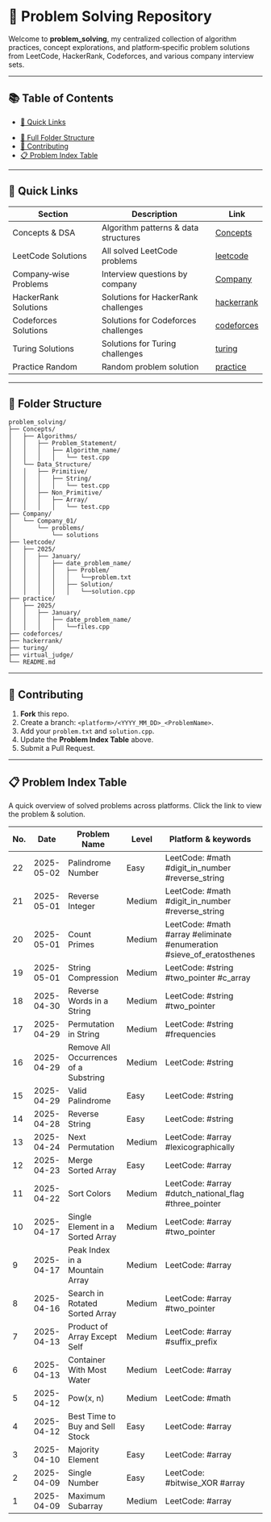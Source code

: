 # 🧩 Problem Solving Repository

Welcome to **problem_solving**, my centralized collection of algorithm practices, concept explorations, and platform‑specific problem solutions from LeetCode, HackerRank, Codeforces, and various company interview sets.

---

## 📚 Table of Contents

- [📖 Quick Links](#-quick-links)
<!-- - [🧐 Overview](#-overview) -->
- [📂 Full Folder Structure](#-folder-structure)
- [🙌 Contributing](#-contributing)
- [📋 Problem Index Table](#-problem-index-table)

---

## 📖 Quick Links

| Section                     | Description                                    | Link                                     |
|-----------------------------|------------------------------------------------|------------------------------------------|
| Concepts & DSA       | Algorithm patterns & data structures           | [Concepts](/Concepts/)                   |
| LeetCode Solutions          | All solved LeetCode problems                   | [leetcode](/leetcode)                   |
| Company‑wise Problems       | Interview questions by company                 | [Company](/Company)                     |
| HackerRank Solutions        | Solutions for HackerRank challenges            | [hackerrank](/hackerrank)               |
| Codeforces Solutions        | Solutions for Codeforces challenges            | [codeforces](/codeforces/)               |
| Turing Solutions        | Solutions for Turing challenges            | [turing](/turing)               |
| Practice Random        | Random problem solution            | [practice](/practice)               |

<!-- ---

## 🧐 Overview

This repository is organized to help me:

- **Practice core algorithms & data structures**
- **Build up problem‑solving patterns** (brute‑force, sorting/counting, Moore’s Voting, two‑pointer, etc.)
- **Track solutions** by platform (LeetCode, HackerRank, Codeforces) and by company
- **Document thought‑processes** via folder naming and instruction files

All solutions are written in C++ (`.cpp`) unless otherwise noted. You can navigate directly to any problem folder and compile/run the code there. -->

---

## 📂 Folder Structure

```text
problem_solving/
├── Concepts/
│   ├── Algorithms/
│   │   ├── Problem_Statement/
│   │   │   ├── Algorithm_name/
│   │   │   │   └── test.cpp
│   └── Data_Structure/
│   │   ├── Primitive/
│   │   │   ├── String/
│   │   │   │   └── test.cpp
│   │   ├── Non_Primitive/
│   │   │   ├── Array/
│   │   │   │   └── test.cpp
├── Company/
│   └── Company_01/
│       └── problems/
│           └── solutions
├── leetcode/
│   ├── 2025/
│   │   ├── January/
│   │   │   ├── date_problem_name/
│   │   │   │   ├── Problem/
│   │   │   │   │   └──problem.txt
│   │   │   │   ├── Solution/
│   │   │   │   │   └──solution.cpp
├── practice/
│   ├── 2025/
│   │   ├── January/
│   │   │   ├── date_problem_name/
│   │   │   │   └──files.cpp
├── codeforces/
├── hackerrank/
├── turing/
├── virtual_judge/
└── README.md
```

---

## 🙌 Contributing

1. **Fork** this repo.<br>
2. Create a branch: `<platform>/<YYYY_MM_DD>_<ProblemName>`.<br>
3. Add your `problem.txt` and `solution.cpp`.<br>
4. Update the **Problem Index Table** above.<br>
5. Submit a Pull Request.

---

## 📋 Problem Index Table

A quick overview of solved problems across platforms. Click the link to view the problem & solution. 

| No. |    Date    | Problem Name         | Level  |  Platform & keywords  |                              Problem                        |                               Solution                               |
|-----|------------|----------------------|--------|------------|-------------------------------------------------------------|----------------------------------------------------------------------|
| 22   | 2025-05-02 | Palindrome Number | Easy | LeetCode: #math #digit_in_number #reverse_string  | [View](https://leetcode.com/problems/palindrome-number)     | [View](/leetcode/2025/May/02_%20Palindrome%20Number/solution/solution.cpp)  |
| 21   | 2025-05-01 | Reverse Integer | Medium | LeetCode: #math #digit_in_number #reverse_string  | [View](https://leetcode.com/problems/reverse-integer)     | [View](/leetcode/2025/May/01_%20Reverse%20Integer/solution/solution.cpp)  |
| 20   | 2025-05-01 | Count Primes | Medium | LeetCode: #math #array #eliminate #enumeration #sieve_of_eratosthenes  | [View](https://leetcode.com/problems/count-primes)     | [View](/leetcode/2025/May/01_%20Count%20Primes/solution/solution.cpp)  |
| 19   | 2025-05-01 | String Compression | Medium | LeetCode: #string #two_pointer #c_array | [View](https://leetcode.com/problems/string-compression)     | [View](/leetcode/2025/May/01_%20String%20Compression/solution/solution.cpp)  |
| 18   | 2025-04-30 | Reverse Words in a String | Medium | LeetCode: #string #two_pointer | [View](https://leetcode.com/problems/reverse-words-in-a-string)     | [View](/leetcode/2025/April/30_%20Reverse%20Words%20in%20a%20String//solution/solution.cpp)  |
| 17   | 2025-04-29 | Permutation in String | Medium | LeetCode: #string #frequencies | [View](https://leetcode.com/problems/permutation-in-string)     | [View](/leetcode/2025/April/29_%20Permutation%20in%20String/solution/solutioon__n^2__.cpp)  |
| 16   | 2025-04-29 | Remove All Occurrences of a Substring | Medium | LeetCode: #string | [View](https://leetcode.com/problems/remove-all-occurrences-of-a-substring)     | [View](/leetcode/2025/April/29_%20Remove%20All%20Occurrences%20of%20a%20Substring/solution/solution.cpp)  |
| 15   | 2025-04-29 | Valid Palindrome | Easy | LeetCode: #string | [View](https://leetcode.com/problems/valid-palindrome)     | [View](/leetcode/2025/April/29_%20Valid%20Palindrome/solution/solution.cpp)  |
| 14   | 2025-04-28 | Reverse String | Easy | LeetCode: #string | [View](https://leetcode.com/problems/reverse-string)     | [View](/leetcode/2025/April/28_%20Reverse%20String/solution/solution.cpp)  |
| 13   | 2025-04-24 | Next Permutation | Medium   | LeetCode: #array #lexicographically | [View](https://leetcode.com/problems/next-permutation)     | [View](/leetcode/2025/April/24_%20Next%20Permutation/solution/solution.cpp)  |
| 12   | 2025-04-23 | Merge Sorted Array | Easy   | LeetCode: #array | [View](https://leetcode.com/problems/merge-sorted-array)     | [View](/leetcode/2025/April/23_%20Merge%20Sorted%20Array/solution/solution.cpp)  |
| 11   | 2025-04-22 | Sort Colors | Medium   | LeetCode: #array #dutch_national_flag #three_pointer  | [View](https://leetcode.com/problems/sort-colors)     | [View](/leetcode/2025/April/22_%20Sort%20Colors/solution)  |
| 10   | 2025-04-17 | Single Element in a Sorted Array | Medium   | LeetCode: #array #two_pointer   | [View](https://leetcode.com/problems/single-element-in-a-sorted-array)     | [View](/leetcode/2025/April/17_%20Single%20Element%20in%20a%20Sorted%20Array/solution/solution.cpp)  |
| 9   | 2025-04-17 | Peak Index in a Mountain Array | Medium   | LeetCode: #array   | [View](https://leetcode.com/problems/peak-index-in-a-mountain-array)     | [View](/leetcode/2025/April/17_%20Peak%20Index%20in%20a%20Mountain%20Array/solution/solution.cpp)  |
| 8   | 2025-04-16 | Search in Rotated Sorted Array | Medium   | LeetCode: #array #two_pointer   | [View](https://leetcode.com/problems/search-in-rotated-sorted-array)     | [View](/leetcode/2025/April/16_%20Search%20in%20Rotated%20Sorted%20Array/solution/solution.cpp)  |
| 7   | 2025-04-13 | Product of Array Except Self | Medium   | LeetCode: #array #suffix_prefix   | [View](https://leetcode.com/problems/product-of-array-except-self)     | [View](/leetcode/2025/April/13_%20Product%20of%20Array%20Except%20Self/solution/solution.cpp)  |
| 6   | 2025-04-13 | Container With Most Water | Medium   | LeetCode: #array   | [View](https://leetcode.com/problems/container-with-most-water)     | [View](/leetcode/2025/April/13_%20Container%20With%20Most%20Water/solution)  |
| 5   | 2025-04-12 | Pow(x, n) | Medium   | LeetCode: #math   | [View](https://leetcode.com/problems/powx-n)     | [View](/leetcode/2025/April/12_%20exponential%20Pow(x,%20n)/solution/solution.cpp)  |
| 4   | 2025-04-12 | Best Time to Buy and Sell Stock | Easy   | LeetCode: #array   | [View](https://leetcode.com/problems/best-time-to-buy-and-sell-stock)     | [View](/leetcode/2025/April/12_%20Best%20Time%20to%20Buy%20and%20Sell%20Stock/solution/solution.cpp)  |
| 3   | 2025-04-10 | Majority Element | Easy   | LeetCode: #array   | [View](https://leetcode.com/problems/majority-element)     | [View](/leetcode/2025/April/10_%20Majority%20Element/solution/solution.cpp)  |
| 2   | 2025-04-09 | Single Number | Easy   | LeetCode: #bitwise_XOR #array  | [View](https://leetcode.com/problems/single-number)     | [View](/leetcode/2025/April/09_%20Single%20Number/solution/solution.cpp)  |
| 1   | 2025-04-09 | Maximum Subarray | Medium   | LeetCode: #array   | [View](https://leetcode.com/problems/maximum-subarray)     | [View](/leetcode/2025/April/09_%20Maximum%20Subarray/solution/solution.cpp)  |     

<!-- > **Tip:** When adding a new problem, update this table with the next sequence number, problem details, and the correct relative path link. -->







